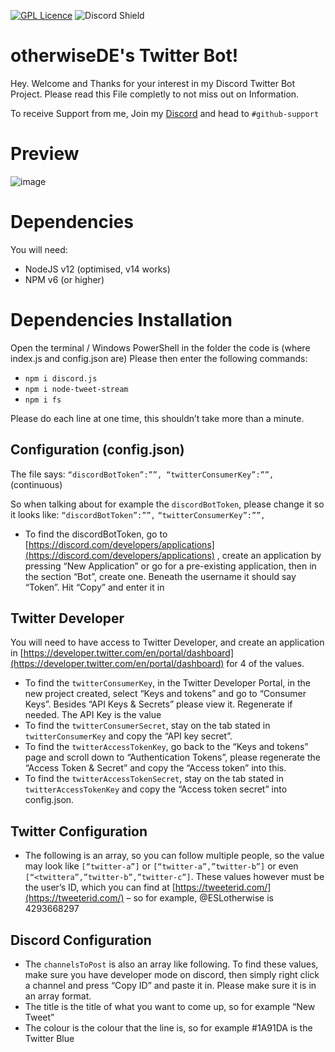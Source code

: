 [![GPL Licence](https://badges.frapsoft.com/os/gpl/gpl.svg?v=103)](https://github.com/otherwiseDE/DiscordTwitterBot/blob/main/LICENSE)
![Discord Shield](https://discordapp.com/api/guilds/794406857937649676/widget.png?style=shield)

# otherwiseDE's Twitter Bot!

Hey.
Welcome and Thanks for your interest in my Discord Twitter Bot Project.
Please read this File completly to not miss out on Information.

To receive Support from me, Join my [Discord](https://discord.gg/WVzJZfr9Q5) and head to `#github-support`


# Preview

![image](https://user-images.githubusercontent.com/77602833/104952863-9f3df800-59c5-11eb-90b8-18199303a4d6.png)


# Dependencies
You will need:

 - NodeJS v12 (optimised, v14 works)
 - NPM v6 (or higher)

# Dependencies Installation
 Open the terminal / Windows PowerShell in the folder the code is (where index.js and config.json are)
 Please then enter the following commands: 
 

 - `npm i discord.js`
 - `npm i node-tweet-stream`
 - `npm i fs`

Please do each line at one time, this shouldn’t take more than a minute.

## Configuration (config.json)

The file says: `“discordBotToken”:””, “twitterConsumerKey”:””,` (continuous)

So when talking about for example the `discordBotToken`, please change it so it looks like: `“discordBotToken”:””,` `“twitterConsumerKey”:””,`

 - To find the discordBotToken, go to [https://discord.com/developers/applications](https://discord.com/developers/applications) , create an application by pressing “New Application” or go for a pre-existing application, then in the section “Bot”, create one. Beneath the username it should say “Token”. Hit “Copy” and enter it in

## Twitter Developer

You will need to have access to Twitter Developer, and create an application in [https://developer.twitter.com/en/portal/dashboard](https://developer.twitter.com/en/portal/dashboard) for 4 of the values.

 - To find the `twitterConsumerKey`, in the Twitter Developer Portal, in the new project created, select “Keys and tokens” and go to “Consumer Keys”. Besides “API Keys & Secrets” please view it. Regenerate if needed. The API Key is the value
 - To find the `twitterConsumerSecret`, stay on the tab stated in `twitterConsumerKey` and copy the “API key secret”.
 - To find the `twitterAccessTokenKey`, go back to the “Keys and tokens” page and scroll down to “Authentication Tokens”, please regenerate the “Access Token & Secret” and copy the “Access token” into this.
 - To find the `twitterAccessTokenSecret`, stay on the tab stated in `twitterAccessTokenKey` and copy the “Access token secret” into config.json.

## Twitter Configuration

 - The following is an array, so you can follow multiple people, so the value may look like `[“twitter-a”]` or `[“twitter-a”,”twitter-b”]` or even `[“<twittera”,”twitter-b”,”twitter-c”]`. These values however must be the user’s ID, which you can find at [https://tweeterid.com/](https://tweeterid.com/) – so for example, @ESLotherwise is 4293668297

## Discord Configuration

 - The `channelsToPost` is also an array like following. To find these values, make sure you have developer mode on discord, then simply right click a channel and press “Copy ID” and paste it in. Please make sure it is in an array format.
 - The title is the title of what you want to come up, so for example “New Tweet”
 - The colour is the colour that the line is, so for example #1A91DA is the Twitter Blue

